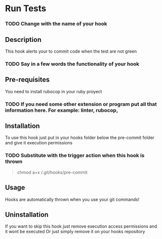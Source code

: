 
# Run Tests
### TODO Change with the name of your hook

## Description
This hook alerts your to commit code when the test are not green

### TODO Say in a few words the functionality of your hook

## Pre-requisites
You need to install rubocop in your ruby proyect
### TODO If you need some other extension or program put all that information here. For example: linter, rubocop,

## Installation
To use this hook just put in your hooks folder below the pre-commit folder and give it execution permissions
### TODO Substitute <trigger> with the trigger action when this hook is thrown

> chmod a+x /.git/hooks/pre-commit

## Usage
Hooks are automatically thrown when you use your git commands!

## Uninstallation
If you want to skip this hook just remove execution access permissions and it wont be executed
Or just simply remove it on your hooks repository

